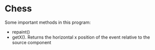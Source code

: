 # Chess

Some important methods in this program:
- repaint()
- getX(). Returns the horizontal x position of the event relative to the source component
